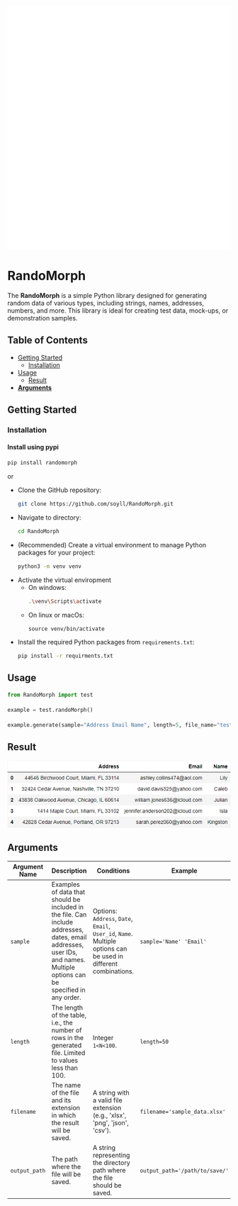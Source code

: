 <img src="https://github.com/soyll/RandoMorph/blob/main/logo.gif" data-canonical-src="https://github.com/soyll/RandoMorph/blob/main/logo.gif" width="1000" height="550" />

# RandoMorph
The **RandoMorph** is a simple Python library designed for generating random data of various types, including strings, names, addresses, numbers, and more. This library is ideal for creating test data, mock-ups, or demonstration samples.

## Table of Contents
* [Getting Started](#getting-started)
  * [Installation](#installation)
* [Usage](#usage)
  * [Result](#result) 
* [**Arguments**](#arguments)

## Getting Started

### Installation
#### Install using pypi
```bash
pip install randomorph
```
or
* Clone the GitHub repository:
	```bash
	git clone https://github.com/soyll/RandoMorph.git	
	```
* Navigate to directory:
	```bash
	cd RandoMorph	
	```
* (Recommended) Create a virtual environment to manage Python packages for your project:
	```bash
	python3 -m venv venv
	```
* Activate the virtual enviropment
	* On windows:
		```bash
		.\venv\Scripts\activate
		```  
	* On linux or macOs:
		```
		source venv/bin/activate
		```
* Install the required Python packages from  `requirements.txt`:
	```bash
	pip install -r requirments.txt
	```
## Usage

```python
from RandoMorph import test

example = test.randoMorph()

example.generate(sample="Address Email Name", length=5, file_name="test.png", output_path="")
```

## Result

![](https://github.com/soyll/RandoMorph/blob/main/test.png)

## Arguments
| Argument Name | Description | Conditions | Example |
| --- | --- | --- | --- |
| `sample` | Examples of data that should be included in the file. Can include addresses, dates, email addresses, user IDs, and names. Multiple options can be specified in any order. | Options: `Address`, `Date`, `Email`, `User_id`, `Name`. Multiple options can be used in different combinations. | `sample='Name' 'Email'` |
| `length` | The length of the table, i.e., the number of rows in the generated file. Limited to values less than 100. | Integer `1<N<100`. | `length=50` |
| `filename` | The name of the file and its extension in which the result will be saved. | A string with a valid file extension (e.g., 'xlsx', 'png', 'json', 'csv'). | `filename='sample_data.xlsx'` |
| `output_path` | The path where the file will be saved. | A string representing the directory path where the file should be saved. | `output_path='/path/to/save/'` |
